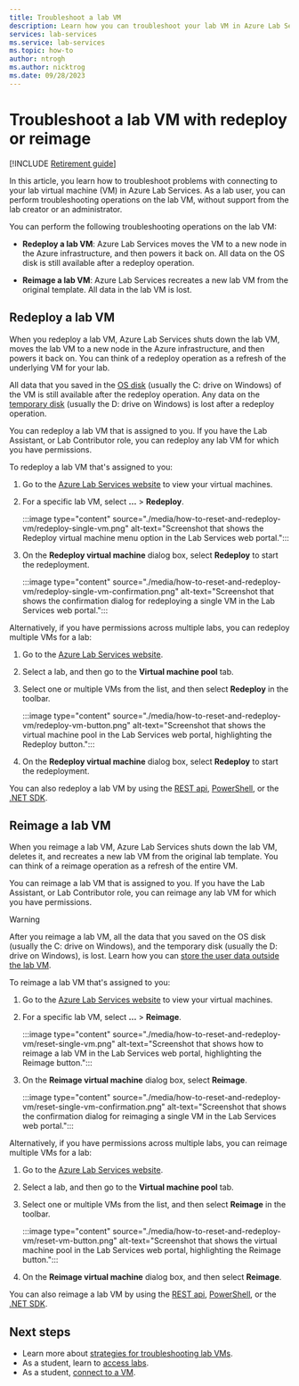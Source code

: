 ```yaml
---
title: Troubleshoot a lab VM
description: Learn how you can troubleshoot your lab VM in Azure Lab Services by redeploying the VM to another hardware node, or by reimaging the lab VM to its initial state.
services: lab-services
ms.service: lab-services
ms.topic: how-to
author: ntrogh
ms.author: nicktrog
ms.date: 09/28/2023
---
```

<!-- As a student, I want to be able to troubleshoot connectivity problems with my VM so that I can get back up and running quickly, without having to escalate an issue -->

# Troubleshoot a lab VM with redeploy or reimage

[!INCLUDE [Retirement guide](./includes/retirement-banner.md)]

In this article, you learn how to troubleshoot problems with connecting to your lab virtual machine (VM) in Azure Lab Services. As a lab user, you can perform troubleshooting operations on the lab VM, without support from the lab creator or an administrator.

You can perform the following troubleshooting operations on the lab VM:

- **Redeploy a lab VM**: Azure Lab Services moves the VM to a new node in the Azure infrastructure, and then powers it back on. All data on the OS disk is still available after a redeploy operation.

- **Reimage a lab VM**:  Azure Lab Services recreates a new lab VM from the original template. All data in the lab VM is lost.

## Redeploy a lab VM

When you redeploy a lab VM, Azure Lab Services shuts down the lab VM, moves the lab VM to a new node in the Azure infrastructure, and then powers it back on. You can think of a redeploy operation as a refresh of the underlying VM for your lab.

All data that you saved in the [OS disk](/azure/virtual-machines/managed-disks-overview#os-disk) (usually the C: drive on Windows) of the VM is still available after the redeploy operation. Any data on the [temporary disk](/azure/virtual-machines/managed-disks-overview#temporary-disk) (usually the D: drive on Windows) is lost after a redeploy operation.

You can redeploy a lab VM that is assigned to you. If you have the Lab Assistant, or Lab Contributor role, you can redeploy any lab VM for which you have permissions.

To redeploy a lab VM that's assigned to you:

1. Go to the [Azure Lab Services website](https://labs.azure.com/virtualmachines) to view your virtual machines.

1. For a specific lab VM, select **...** > **Redeploy**.

    :::image type="content" source="./media/how-to-reset-and-redeploy-vm/redeploy-single-vm.png" alt-text="Screenshot that shows the Redeploy virtual machine menu option in the Lab Services web portal.":::

1. On the **Redeploy virtual machine** dialog box, select **Redeploy** to start the redeployment.

    :::image type="content" source="./media/how-to-reset-and-redeploy-vm/redeploy-single-vm-confirmation.png" alt-text="Screenshot that shows the confirmation dialog for redeploying a single VM in the Lab Services web portal.":::

Alternatively, if you have permissions across multiple labs, you can redeploy multiple VMs for a lab:

1. Go to the [Azure Lab Services website](https://labs.azure.com).

1. Select a lab, and then go to the **Virtual machine pool** tab.

1. Select one or multiple VMs from the list, and then select **Redeploy** in the toolbar.

    :::image type="content" source="./media/how-to-reset-and-redeploy-vm/redeploy-vm-button.png" alt-text="Screenshot that shows the virtual machine pool in the Lab Services web portal, highlighting the Redeploy button.":::

1. On the **Redeploy virtual machine** dialog box, select **Redeploy** to start the redeployment.


You can also redeploy a lab VM by using the [REST api](/rest/api/labservices/virtual-machines/redeploy), [PowerShell](/powershell/module/az.labservices/start-azlabservicesvmredeployment), or the [.NET SDK](/dotnet/api/azure.resourcemanager.labservices.labvirtualmachineresource.redeploy).

## Reimage a lab VM

When you reimage a lab VM, Azure Lab Services shuts down the lab VM, deletes it, and recreates a new lab VM from the original lab template. You can think of a reimage operation as a refresh of the entire VM.

You can reimage a lab VM that is assigned to you. If you have the Lab Assistant, or Lab Contributor role, you can reimage any lab VM for which you have permissions.

> [!WARNING]
> After you reimage a lab VM, all the data that you saved on the OS disk (usually the C: drive on Windows), and the temporary disk (usually the D: drive on Windows), is lost. Learn how you can [store the user data outside the lab VM](./troubleshoot-access-lab-vm.md#store-user-data-outside-the-lab-vm).

To reimage a lab VM that's assigned to you:

1. Go to the [Azure Lab Services website](https://labs.azure.com/virtualmachines) to view your virtual machines.

1. For a specific lab VM, select **...** > **Reimage**.

    :::image type="content" source="./media/how-to-reset-and-redeploy-vm/reset-single-vm.png" alt-text="Screenshot that shows how to reimage a lab VM in the Lab Services web portal, highlighting the Reimage button.":::

1. On the **Reimage virtual machine** dialog box, select **Reimage**.

    :::image type="content" source="./media/how-to-reset-and-redeploy-vm/reset-single-vm-confirmation.png" alt-text="Screenshot that shows the confirmation dialog for reimaging a single VM in the Lab Services web portal.":::

Alternatively, if you have permissions across multiple labs, you can reimage multiple VMs for a lab:

1. Go to the [Azure Lab Services website](https://labs.azure.com).

1. Select a lab, and then go to the **Virtual machine pool** tab.

1. Select one or multiple VMs from the list, and then select **Reimage** in the toolbar.

    :::image type="content" source="./media/how-to-reset-and-redeploy-vm/reset-vm-button.png" alt-text="Screenshot that shows the virtual machine pool in the Lab Services web portal, highlighting the Reimage button.":::

1. On the **Reimage virtual machine** dialog box, and then select **Reimage**.

You can also reimage a lab VM by using the [REST api](/rest/api/labservices/virtual-machines/reimage), [PowerShell](/powershell/module/az.labservices/update-azlabservicesvmreimage), or the [.NET SDK](/dotnet/api/azure.resourcemanager.labservices.labvirtualmachineresource.reimage).

## Next steps

- Learn more about [strategies for troubleshooting lab VMs](./troubleshoot-access-lab-vm.md).
- As a student, learn to [access labs](how-to-use-lab.md).
- As a student, [connect to a VM](connect-virtual-machine.md).
